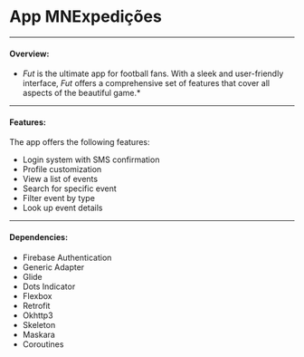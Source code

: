 # App MNExpedições #
____

#### Overview:

* *Fut* is the ultimate app for football fans. With a sleek and user-friendly interface, *Fut* offers a comprehensive set of features that cover all aspects of the beautiful game.*
____

#### Features:

The app offers the following features:

- Login system with SMS confirmation
- Profile customization
- View a list of events
- Search for specific event
- Filter event by type
- Look up event details

____

#### Dependencies:

- Firebase Authentication
- Generic Adapter
- Glide
- Dots Indicator
- Flexbox
- Retrofit
- Okhttp3
- Skeleton
- Maskara
- Coroutines
